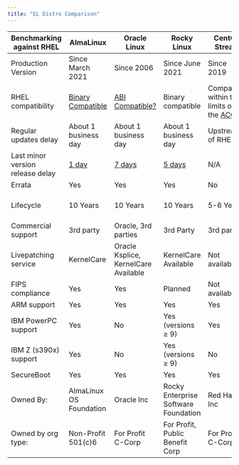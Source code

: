 ```yaml
---
title: "EL Distro Comparison"
---
```


| Benchmarking against RHEL                  | AlmaLinux                | Oracle Linux                                   | Rocky Linux                                 | CentOS Stream     | CentOS Linux      |
| -------------------------------------------|--------------------------|------------------------------------------------|-------------------------------------------- |-------------------|-------------------|
|Production Version                          | Since March 2021         | Since 2006                                     | Since June 2021                             | Since 2019        | Since 2004        |
|RHEL compatibility| [Binary Compatible](https://almalinux.org/blog/future-of-almalinux/)           | [ABI Compatible?](https://www.oracle.com/news/announcement/blog/keep-linux-open-and-free-2023-07-10/)                                            | Binary compatible                          | Compatible within the limits of the [ACG][acg] | Binary Compatible |
|Regular updates delay                       | About 1 business day     | About 1 business day                           | About 1 business day                        | Upstream of RHEL  | About 1 business day |
|Last minor version release delay            | [1 day][alma8.7]         | [7 days][oracle8.7]                            | [5 days][rocky8.7]                          | N/A               | N/A               |
|Errata                                      | Yes                      | Yes                                            | Yes                                         | No                | No                |
|Lifecycle                                   | 10 Years                 | 10 Years                                       | 10 Years                                    | 5-6 Years         | EOL on 2021-12-31 |
|Commercial support                          | 3rd party                | Oracle, 3rd parties                            | 3rd Party                                   | 3rd party         | 3rd party         |
|Livepatching service                        | KernelCare               | Oracle Ksplice, KernelCare Available           | KernelCare Available                        | Not available     | KernelCare, Kpatch |
|FIPS compliance                             | Yes                      | Yes                                            | Planned                                     | Not available     | Not available     |
|ARM support                                 | Yes                      | Yes                                            | Yes                                         | Yes               | Yes               |
|IBM PowerPC support                         | Yes                      | No                                             | Yes (versions ≥ 9)                          | Yes               | Yes               |
|IBM Z (s390x) support                       | Yes                      | No                                             | Yes (versions ≥ 9)                          | No                | No                |
|SecureBoot                                  | Yes                      | Yes                                            | Yes                                         | Yes               | Yes               |
|Owned By:                                   | AlmaLinux OS Foundation  | Oracle Inc                                     | Rocky Enterprise Software Foundation        | Red Hat Inc       | Red Hat Inc       |
|Owned by org type:                          | Non-Profit 501(c)6       | For Profit C-Corp                              | For Profit, Public Benefit Corp             | For Profit C-Corp | For Profit C-Corp |

[acg]: https://access.redhat.com/articles/rhel8-abi-compatibility
[alma8.7]: https://almalinux.org/blog/almalinux-87-now-available/
[oracle8.7]: https://blogs.oracle.com/linux/post/oracle-linux-8-update-7
[rocky8.7]: https://rockylinux.org/news/rocky-linux-8-7-ga-release/
